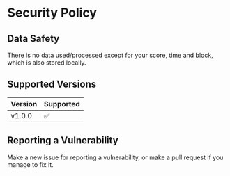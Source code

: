 # Security Policy

## Data Safety
There is no data used/processed except for your score, time and block, which is also stored locally.

## Supported Versions

| Version | Supported          |
| ------- | ------------------ |
| v1.0.0  |        ✅         |

## Reporting a Vulnerability
Make a new issue for reporting a vulnerability, or make a pull request if you manage to fix it.